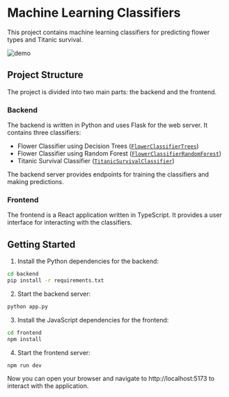 # Machine Learning Classifiers

This project contains machine learning classifiers for predicting flower types and Titanic survival.

![demo](https://github.com/elguarir/flower-classification-app/assets/120427922/29d36222-efba-4d57-8e15-7de8837dfb7a)

## Project Structure

The project is divided into two main parts: the backend and the frontend.

### Backend

The backend is written in Python and uses Flask for the web server. It contains three classifiers:

- Flower Classifier using Decision Trees ([`FlowerClassifierTrees`](backend/flower_classifier.py))
- Flower Classifier using Random Forest ([`FlowerClassifierRandomForest`](backend/flower_classifier.py))
- Titanic Survival Classifier ([`TitanicSurvivalClassifier`](backend/titanic_classifier.py))

The backend server provides endpoints for training the classifiers and making predictions.

### Frontend

The frontend is a React application written in TypeScript. It provides a user interface for interacting with the classifiers.

## Getting Started

1. Install the Python dependencies for the backend:

```sh
cd backend
pip install -r requirements.txt
```

2. Start the backend server:

```sh
python app.py
```

3. Install the JavaScript dependencies for the frontend:

```sh
cd frontend
npm install
```

4. Start the frontend server:

```sh
npm run dev
```

Now you can open your browser and navigate to http://localhost:5173 to interact with the application.
